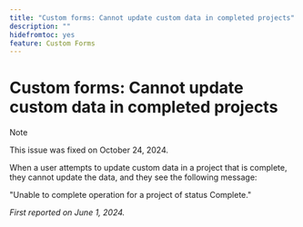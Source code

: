 ```yaml
---
title: "Custom forms: Cannot update custom data in completed projects"
description: ""
hidefromtoc: yes
feature: Custom Forms
---
```


# Custom forms: Cannot update custom data in completed projects

>[!NOTE]
>
>This issue was fixed on October 24, 2024.

When a user attempts to update custom data in a project that is complete, they cannot update the data, and they see the following message:

"Unable to complete operation for a project of status Complete."

_First reported on June 1, 2024._

